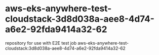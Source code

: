 # aws-eks-anywhere-test-cloudstack-3d8d038a-aee8-4d74-a6e2-92fda9414a32-62
repository for use with E2E test job aws-eks-anywhere-test-cloudstack:3d8d038a-aee8-4d74-a6e2-92fda9414a32-62
